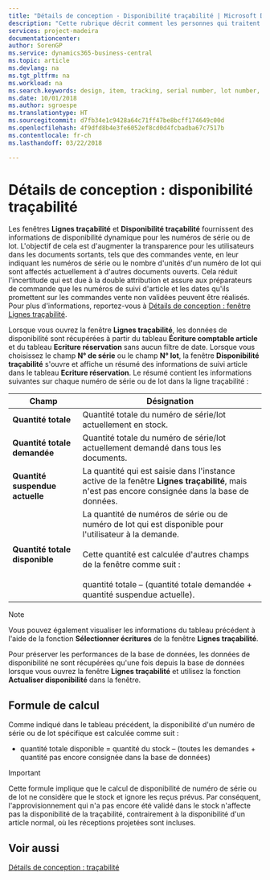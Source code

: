 ```yaml
---
title: "Détails de conception - Disponibilité traçabilité | Microsoft Docs"
description: "Cette rubrique décrit comment les personnes qui traitent les commandes peuvent se baser sur la disponibilité des numéros de série ou de lot."
services: project-madeira
documentationcenter: 
author: SorenGP
ms.service: dynamics365-business-central
ms.topic: article
ms.devlang: na
ms.tgt_pltfrm: na
ms.workload: na
ms.search.keywords: design, item, tracking, serial number, lot number, outbound documents
ms.date: 10/01/2018
ms.author: sgroespe
ms.translationtype: HT
ms.sourcegitcommit: d7fb34e1c9428a64c71ff47be8bcff174649c00d
ms.openlocfilehash: 4f9dfd8b4e3fe6052ef8cd0d4fcbadba67c7517b
ms.contentlocale: fr-ch
ms.lasthandoff: 03/22/2018

---
```

# <a name="design-details-item-tracking-availability"></a>Détails de conception : disponibilité traçabilité
Les fenêtres **Lignes traçabilité** et **Disponibilité traçabilité** fournissent des informations de disponibilité dynamique pour les numéros de série ou de lot. L'objectif de cela est d'augmenter la transparence pour les utilisateurs dans les documents sortants, tels que des commandes vente, en leur indiquant les numéros de série ou le nombre d'unités d'un numéro de lot qui sont affectés actuellement à d'autres documents ouverts. Cela réduit l'incertitude qui est due à la double attribution et assure aux préparateurs de commande que les numéros de suivi d'article et les dates qu'ils promettent sur les commandes vente non validées peuvent être réalisés. Pour plus d'informations, reportez\-vous à [Détails de conception : fenêtre Lignes traçabilité](design-details-item-tracking-lines-window.md).  
  
Lorsque vous ouvrez la fenêtre **Lignes traçabilité**, les données de disponibilité sont récupérées à partir du tableau **Écriture comptable article** et du tableau **Ecriture réservation** sans aucun filtre de date. Lorsque vous choisissez le champ **N° de série** ou le champ **N° lot**, la fenêtre **Disponibilité traçabilité** s'ouvre et affiche un résumé des informations de suivi article dans le tableau **Ecriture réservation**. Le résumé contient les informations suivantes sur chaque numéro de série ou de lot dans la ligne traçabilité :  
  
|Champ|Désignation|  
|---------------------------------|---------------------------------------|  
|**Quantité totale**|Quantité totale du numéro de série/lot actuellement en stock.|  
|**Quantité totale demandée**|Quantité totale du numéro de série/lot actuellement demandé dans tous les documents.|  
|**Quantité suspendue actuelle**|La quantité qui est saisie dans l'instance active de la fenêtre **Lignes traçabilité**, mais n'est pas encore consignée dans la base de données.|  
|**Quantité totale disponible**|La quantité de numéros de série ou de numéro de lot qui est disponible pour l'utilisateur à la demande.<br /><br /> Cette quantité est calculée d'autres champs de la fenêtre comme suit :<br /><br /> quantité totale – (quantité totale demandée + quantité suspendue actuelle).|  
  
> [!NOTE]  
>  Vous pouvez également visualiser les informations du tableau précédent à l'aide de la fonction **Sélectionner écritures** de la fenêtre **Lignes traçabilité**.  
  
Pour préserver les performances de la base de données, les données de disponibilité ne sont récupérées qu'une fois depuis la base de données lorsque vous ouvrez la fenêtre **Lignes traçabilité** et utilisez la fonction **Actualiser disponibilité** dans la fenêtre.  
  
## <a name="calculation-formula"></a>Formule de calcul  
Comme indiqué dans le tableau précédent, la disponibilité d'un numéro de série ou de lot spécifique est calculée comme suit :  
  
* quantité totale disponible = quantité du stock – (toutes les demandes + quantité pas encore consignée dans la base de données)  
  
> [!IMPORTANT]  
>  Cette formule implique que le calcul de disponibilité de numéro de série ou de lot ne considère que le stock et ignore les reçus prévus. Par conséquent, l'approvisionnement qui n'a pas encore été validé dans le stock n'affecte pas la disponibilité de la traçabilité, contrairement à la disponibilité d'un article normal, où les réceptions projetées sont incluses.  
  
## <a name="see-also"></a>Voir aussi  
[Détails de conception : traçabilité](design-details-item-tracking.md)
